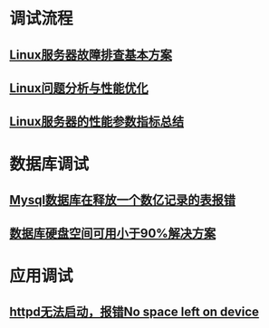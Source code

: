 # 调试流程

## [Linux服务器故障排查基本方案](Linux-paicha.md)

## [Linux问题分析与性能优化](Linux问题分析与性能优化.md)

## [Linux服务器的性能参数指标总结](Linux服务器的性能参数指标总结.md)

# 数据库调试

## [Mysql数据库在释放一个数亿记录的表报错](innodb_online_alter_log_max_size.md)

## [数据库硬盘空间可用小于90%解决方案](数据库硬盘空间可用小于90%解决方案.md)



# 应用调试

## [httpd无法启动，报错No space left on device](httpd无法启动报错No-space-left-on-device.md)

